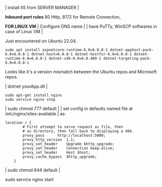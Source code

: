 | install IIS from SERVER MANAGER |

**Inbound port rules**
80 Http, 8172 for Remote Connection, 


**FOR LINUX VM**
| Configure DNS name |
| have PuTTy, WinSCP softwares in case of Linux VM |

Just encountered on Ubuntu 22.04.
```
sudo apt install aspnetcore-runtime-6.0=6.0.8-1 dotnet-apphost-pack-6.0=6.0.8-1 dotnet-host=6.0.8-1 dotnet-hostfxr-6.0=6.0.8-1 dotnet-runtime-6.0=6.0.8-1 dotnet-sdk-6.0=6.0.400-1 dotnet-targeting-pack-6.0=6.0.8-1
```
Looks like it's a version mismatch between the Ubuntu repos and Microsoft repos.

| dotnet yourApp.dll |

```
sudo apt-get install nginx
sudo service nginx stop
```

| sudo chmod 777 default |
| set config in defaults named file at /etc/nginx/sites-available | as:
```
location / {
		# First attempt to serve request as file, then
		# as directory, then fall back to displaying a 404.
		proxy_pass		http://localhost:5000;
		proxy_http_version	1.1;
		proxy_set_header	Upgrade $http_upgrade;
		proxy_set_header	Connection keep-alive;
		proxy_set_header	Host $host;
		proxy_cache_bypass	$http_upgrade;
	}
```
| sudo chmod 644 default |

sudo service nginx start

